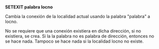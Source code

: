 **SETEXIT palabra locno**

Cambia la conexión de la localidad actual usando la palabra "palabra" a locno.

No se requiere que una conexión existiera en dicha dirección, si no existiera, se crea. Si la la palabra no es palabra de dirección, entonces no se hace nada. Tampoco se hace nada si la localidad locno no existe.

